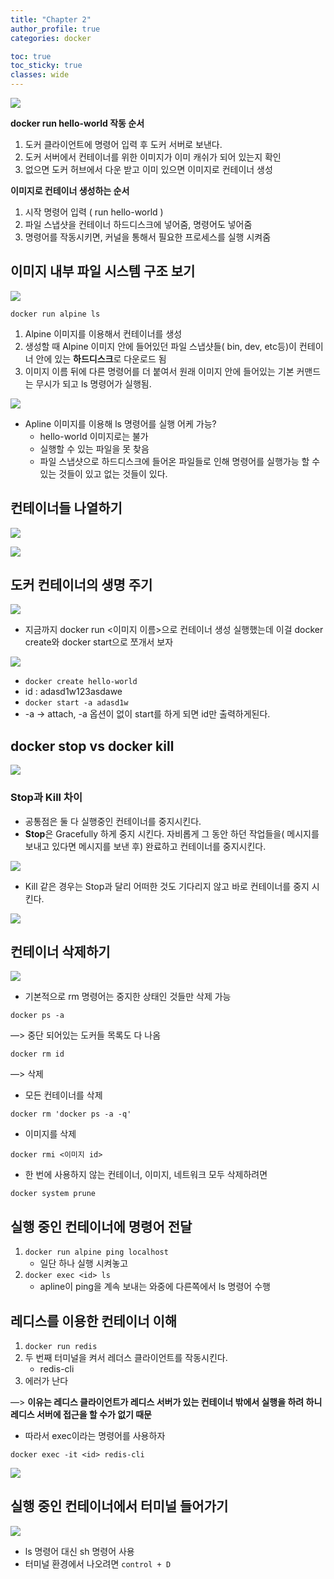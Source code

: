 ```yaml
---
title: "Chapter 2"
author_profile: true
categories: docker

toc: true
toc_sticky: true
classes: wide 
---
```


![](../../images/2023-03-22-docker-2/2023-03-27-17-17-13-image.png)

**docker run hello-world 작동 순서**

1. 도커 클라이언트에 명령어 입력 후 도커 서버로 보낸다.
2. 도커 서버에서 컨테이너를 위한 이미지가 이미 캐쉬가 되어 있는지 확인
3. 없으면 도커 허브에서 다운 받고 이미 있으면 이미지로 컨테이너 생성

**이미지로 컨테이너 생성하는 순서**

1. 시작 명령어 입력 ( run hello-world )
2. 파일 스냅샷을 컨테이너 하드디스크에 넣어줌, 명령어도 넣어줌
3. 명령어를 작동시키면, 커널을 통해서 필요한 프로세스를 실행 시켜줌



## 이미지 내부 파일 시스템 구조 보기

![](../../images/2023-03-22-docker-2/2023-03-27-17-17-46-image.png)

`docker run alpine ls`

1. Alpine 이미지를 이용해서 컨테이너를 생성
2. 생성할 때 Alpine 이미지 안에 들어있던 파일 스냅샷들( bin, dev, etc등)이 컨테이너 안에 있는 **하드디스크**로 다운로드 됨
3. 이미지 이름 뒤에 다른 명령어를 더 붙여서 원래 이미지 안에 들어있는 기본 커맨드는 무시가 되고 ls 명령어가 실행됨.

![](../../images/2023-03-22-docker-2/2023-03-27-17-18-14-image.png)

- Apline 이미지를 이용해 ls 명령어를 실행 어케 가능?
  - hello-world 이미지로는 불가
  - 실행할 수 있는 파일을 못 찾음
  - 파일 스냅샷으로 하드디스크에 들어온 파일들로 인해 명령어를 실행가능 할 수 있는 것들이 있고 없는 것들이 있다.



## 컨테이너들 나열하기

![](../../images/2023-03-22-docker-2/2023-03-27-17-18-56-image.png)

![](../../images/2023-03-22-docker-2/2023-03-27-17-19-08-image.png)



## 도커 컨테이너의 생명 주기

![](../../images/2023-03-22-docker-2/2023-03-27-17-19-29-image.png)

- 지금까지 docker run <이미지 이름>으로 컨테이너 생성 실행했는데 이걸 docker create와 docker start으로 쪼개서 보자



![](../../images/2023-03-22-docker-2/2023-03-27-17-19-55-image.png)

- `docker create hello-world`
- id : adasd1w123asdawe
- `docker start -a adasd1w`
- -a → attach, -a 옵션이 없이 start를 하게 되면 id만 출력하게된다.



## docker stop vs docker kill

![](../../images/2023-03-22-docker-2/2023-03-27-17-20-27-image.png)

### Stop과 Kill 차이

- 공통점은 둘 다 실행중인 컨테이너를 중지시킨다.
- **Stop**은 Gracefully 하게 중지 시킨다. 자비롭게 그 동안 하던 작업들을( 메시지를 보내고 있다면 메시지를 보낸 후) 완료하고 컨테이너를 중지시킨다.

![](../../images/2023-03-22-docker-2/2023-03-27-17-20-51-image.png)

- Kill 같은 경우는 Stop과 달리 어떠한 것도 기다리지 않고 바로 컨테이너를 중지 시킨다.

![](../../images/2023-03-22-docker-2/2023-03-27-17-21-10-image.png)

## 컨테이너 삭제하기

![](../../images/2023-03-22-docker-2/2023-03-27-17-21-33-image.png)

- 기본적으로 rm 명령어는 중지한 상태인 것들만 삭제 가능

`docker ps -a`

—> 중단 되어있는 도커들 목록도 다 나옴

`docker rm id`

—> 삭제

- 모든 컨테이너를 삭제

`docker rm 'docker ps -a -q'`

- 이미지를 삭제

`docker rmi <이미지 id>`

- 한 번에 사용하지 않는 컨테이너, 이미지, 네트워크 모두 삭제하려면

`docker system prune`



## 실행 중인 컨테이너에 명령어 전달

1. `docker run alpine ping localhost`
   - 일단 하나 실행 시켜놓고
2. `docker exec <id> ls`
   - apline이 ping을 계속 보내는 와중에 다른쪽에서 ls 명령어 수행



## 레디스를 이용한 컨테이너 이해

1. `docker run redis`
2. 두 번째 터미널을 켜서 레더스 클라이언트를 작동시킨다.
   - redis-cli
3. 에러가 난다

—> **이유는 레디스 클라이언트가 레디스 서버가 있는 컨테이너 밖에서 실행을 하려 하니 레디스 서버에 접근을 할 수가 없기 때문**

- 따라서 exec이라는 명령어를 사용하자

`docker exec -it <id> redis-cli`

![](../../images/2023-03-22-docker-2/2023-03-27-17-22-17-image.png)

## 실행 중인 컨테이너에서 터미널 들어가기

![](../../images/2023-03-22-docker-2/2023-03-27-17-22-41-image.png)

- ls 명령어 대신 sh 명령어 사용
- 터미널 환경에서 나오려면 `control + D`
